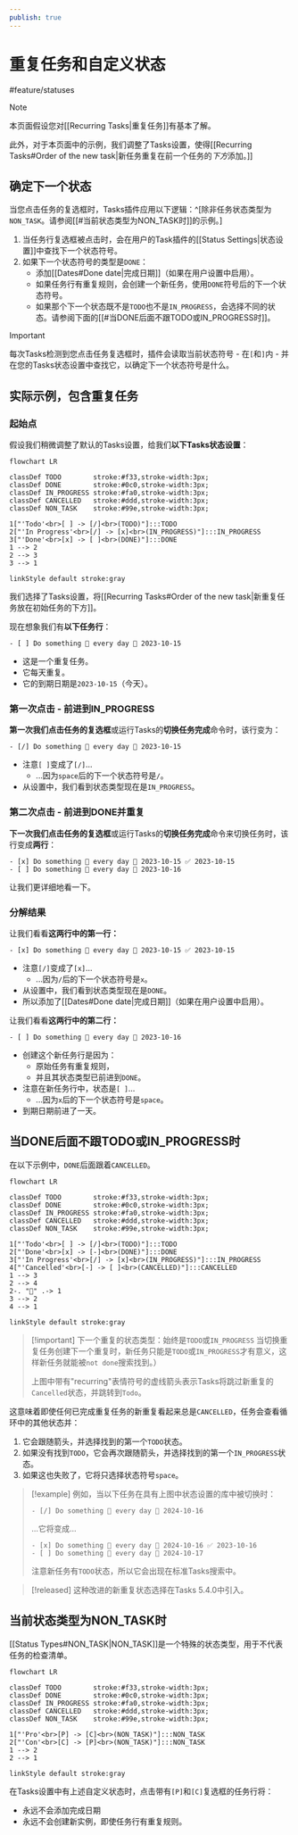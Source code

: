 ```yaml
---
publish: true
---
```


# 重复任务和自定义状态

<span class="related-pages">#feature/statuses</span>

> [!Note]
> 本页面假设您对[[Recurring Tasks|重复任务]]有基本了解。
>
> 此外，对于本页面中的示例，我们调整了Tasks设置，使得[[Recurring Tasks#Order of the new task|新任务重复在前一个任务的*下方*添加。]]

## 确定下一个状态

当您点击任务的复选框时，Tasks插件应用以下逻辑：^[除非任务状态类型为`NON_TASK`。请参阅[[#当前状态类型为NON_TASK时]]的示例。]

1. 当任务行复选框被点击时，会在用户的Task插件的[[Status Settings|状态设置]]中查找下一个状态符号。
2. 如果下一个状态符号的类型是`DONE`：
    - 添加[[Dates#Done date|完成日期]]（如果在用户设置中启用）。
    - 如果任务行有重复规则，会创建一个新任务，使用`DONE`符号后的下一个状态符号。
    - 如果那个下一个状态既不是`TODO`也不是`IN_PROGRESS`，会选择不同的状态。请参阅下面的[[#当DONE后面不跟TODO或IN_PROGRESS时]]。

> [!Important]
> 每次Tasks检测到您点击任务复选框时，插件会读取当前状态符号 - 在`[`和`]`内 - 并在您的Tasks状态设置中查找它，以确定下一个状态符号是什么。

## 实际示例，包含重复任务

### 起始点

假设我们稍微调整了默认的Tasks设置，给我们**以下Tasks状态设置**：

<!-- include: DocsSamplesForStatuses.test.DefaultStatuses_todo-in_progress-done.approved.detailed.mermaid.md -->
```mermaid
flowchart LR

classDef TODO        stroke:#f33,stroke-width:3px;
classDef DONE        stroke:#0c0,stroke-width:3px;
classDef IN_PROGRESS stroke:#fa0,stroke-width:3px;
classDef CANCELLED   stroke:#ddd,stroke-width:3px;
classDef NON_TASK    stroke:#99e,stroke-width:3px;

1["'Todo'<br>[ ] -> [/]<br>(TODO)"]:::TODO
2["'In Progress'<br>[/] -> [x]<br>(IN_PROGRESS)"]:::IN_PROGRESS
3["'Done'<br>[x] -> [ ]<br>(DONE)"]:::DONE
1 --> 2
2 --> 3
3 --> 1

linkStyle default stroke:gray
```
<!-- endInclude -->

我们选择了Tasks设置，将[[Recurring Tasks#Order of the new task|新重复任务放在初始任务的下方]]。

现在想象我们有**以下任务行**：

```text
- [ ] Do something 🔁 every day 📅 2023-10-15
```

- 这是一个重复任务。
- 它每天重复。
- 它的到期日期是`2023-10-15`（今天）。

### 第一次点击 - 前进到IN_PROGRESS

**第一次我们点击任务的复选框**或运行Tasks的**切换任务完成**命令时，该行变为：

```text
- [/] Do something 🔁 every day 📅 2023-10-15
```

- 注意`[ ]`变成了`[/]`...
  - ...因为`space`后的下一个状态符号是`/`。
- 从设置中，我们看到状态类型现在是`IN_PROGRESS`。

### 第二次点击 - 前进到DONE并重复

**下一次我们点击任务的复选框**或运行Tasks的**切换任务完成**命令来切换任务时，该行变成**两行**：

```text
- [x] Do something 🔁 every day 📅 2023-10-15 ✅ 2023-10-15
- [ ] Do something 🔁 every day 📅 2023-10-16
```

让我们更详细地看一下。

### 分解结果

让我们看看**这两行中的第一行：**

```text
- [x] Do something 🔁 every day 📅 2023-10-15 ✅ 2023-10-15
```

- 注意`[/]`变成了`[x]`...
  - ...因为`/`后的下一个状态符号是`x`。
- 从设置中，我们看到状态类型现在是`DONE`。
- 所以添加了[[Dates#Done date|完成日期]]（如果在用户设置中启用）。

让我们看看**这两行中的第二行：**

```text
- [ ] Do something 🔁 every day 📅 2023-10-16
```

- 创建这个新任务行是因为：
  - 原始任务有重复规则，
  - 并且其状态类型已前进到`DONE`。
- 注意在新任务行中，状态是`[ ]`...
  - ...因为`x`后的下一个状态符号是`space`。
- 到期日期前进了一天。

## 当DONE后面不跟TODO或IN_PROGRESS时

在以下示例中，`DONE`后面跟着`CANCELLED`。

<!-- include: DocsSamplesForStatuses.test.DefaultStatuses_done-toggles-to-cancelled.approved.detailed.mermaid.md -->
```mermaid
flowchart LR

classDef TODO        stroke:#f33,stroke-width:3px;
classDef DONE        stroke:#0c0,stroke-width:3px;
classDef IN_PROGRESS stroke:#fa0,stroke-width:3px;
classDef CANCELLED   stroke:#ddd,stroke-width:3px;
classDef NON_TASK    stroke:#99e,stroke-width:3px;

1["'Todo'<br>[ ] -> [/]<br>(TODO)"]:::TODO
2["'Done'<br>[x] -> [-]<br>(DONE)"]:::DONE
3["'In Progress'<br>[/] -> [x]<br>(IN_PROGRESS)"]:::IN_PROGRESS
4["'Cancelled'<br>[-] -> [ ]<br>(CANCELLED)"]:::CANCELLED
1 --> 3
2 --> 4
2-. "🔁" .-> 1
3 --> 2
4 --> 1

linkStyle default stroke:gray
```
<!-- endInclude -->

> [!important] 下一个重复的状态类型：始终是`TODO`或`IN_PROGRESS`
> 当切换重复任务创建下一个重复时，新任务只能是`TODO`或`IN_PROGRESS`才有意义，这样新任务就能被`not done`搜索找到。）
>
> 上图中带有"recurring"表情符号的虚线箭头表示Tasks将跳过新重复的`Cancelled`状态，并跳转到`Todo`。

这意味着即使任何已完成重复任务的新重复看起来总是`CANCELLED`，任务会查看循环中的其他状态并：

1. 它会跟随箭头，并选择找到的第一个`TODO`状态。
2. 如果没有找到`TODO`，它会再次跟随箭头，并选择找到的第一个`IN_PROGRESS`状态。
3. 如果这也失败了，它将只选择状态符号`space`。

> [!example]
> 例如，当以下任务在具有上图中状态设置的库中被切换时：
>
> ```text
> - [/] Do something 🔁 every day 📅 2024-10-16
> ```
>
> ...它将变成...
>
> ```text
> - [x] Do something 🔁 every day 📅 2024-10-16 ✅ 2023-10-16
> - [ ] Do something 🔁 every day 📅 2024-10-17
> ```
>
> 注意新任务有`TODO`状态，所以它会出现在标准Tasks搜索中。

> [!released]
> 这种改进的新重复状态选择在Tasks 5.4.0中引入。

## 当前状态类型为NON_TASK时

[[Status Types#NON_TASK|NON_TASK]]是一个特殊的状态类型，用于不代表任务的检查清单。

<!-- include: DocsSamplesForStatuses.test.DefaultStatuses_pro-con-cycle.approved.detailed.mermaid.md -->
```mermaid
flowchart LR

classDef TODO        stroke:#f33,stroke-width:3px;
classDef DONE        stroke:#0c0,stroke-width:3px;
classDef IN_PROGRESS stroke:#fa0,stroke-width:3px;
classDef CANCELLED   stroke:#ddd,stroke-width:3px;
classDef NON_TASK    stroke:#99e,stroke-width:3px;

1["'Pro'<br>[P] -> [C]<br>(NON_TASK)"]:::NON_TASK
2["'Con'<br>[C] -> [P]<br>(NON_TASK)"]:::NON_TASK
1 --> 2
2 --> 1

linkStyle default stroke:gray
```
<!-- endInclude -->

在Tasks设置中有上述自定义状态时，点击带有`[P]`和`[C]`复选框的任务行将：

- 永远不会添加完成日期
- 永远不会创建新实例，即使任务行有重复规则。
